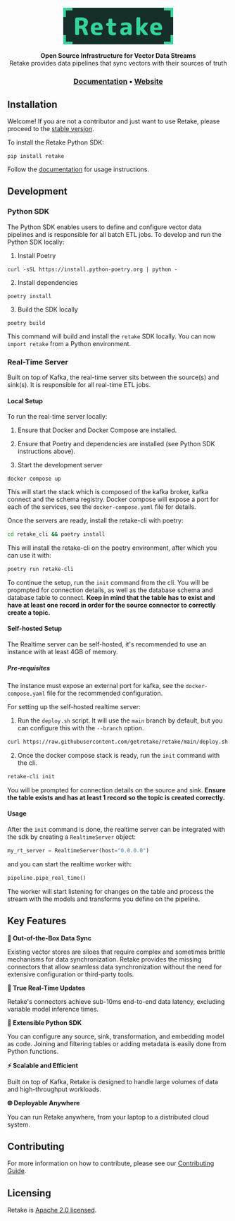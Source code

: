 <p align="center">
  <a href="https://retake.mintlify.app"><img src="assets/retake.png" alt="Retake" width="250px"></a>
</p>

<p align="center">
    <b>Open Source Infrastructure for Vector Data Streams</b> <br />
    Retake provides data pipelines that sync vectors with their sources of truth <br />
</p>

<h3 align="center">
  <a href="https://docs.getretake.com">Documentation</a> &bull;
  <a href="https://getretake.com">Website</a>
</h3>

## Installation

Welcome! If you are not a contributor and just want to use Retake, please
proceed to the [stable version](https://github.com/getretake/retake/tree/main).

To install the Retake Python SDK:

```
pip install retake
```

Follow the [documentation](https://retake.mintlify.app) for usage instructions.

## Development

### Python SDK

The Python SDK enables users to define and configure vector data pipelines and
is responsible for all batch ETL jobs. To develop and run the Python SDK
locally:

1. Install Poetry

```
curl -sSL https://install.python-poetry.org | python -
```

2. Install dependencies

```
poetry install
```

3. Build the SDK locally

```
poetry build
```

This command will build and install the `retake` SDK locally. You can now
`import retake` from a Python environment.

### Real-Time Server

Built on top of Kafka, the real-time server sits between the source(s) and
sink(s). It is responsible for all real-time ETL jobs.

#### Local Setup

To run the real-time server locally:

1. Ensure that Docker and Docker Compose are installed.

2. Ensure that Poetry and dependencies are installed (see Python SDK
   instructions above).

3. Start the development server

```
docker compose up
```

This will start the stack which is composed of the kafka broker, kafka connect
and the schema registry. Docker compose will expose a port for each of the
services, see the `docker-compose.yaml` file for details.

Once the servers are ready, install the retake-cli with poetry:

```bash
cd retake_cli && poetry install
```

This will install the retake-cli on the poetry environment, after which you can
use it with:

```bash
poetry run retake-cli
```

To continue the setup, run the `init` command from the cli. You will be
propmpted for connection details, as well as the database schema and database
table to connect. **Keep in mind that the table has to exist and have at least
one record in order for the source connector to correctly create a topic.**

#### Self-hosted Setup

The Realtime server can be self-hosted, it's recommended to use an instance with
at least 4GB of memory.

##### Pre-requisites

The instance must expose an external port for kafka, see the
`docker-compose.yaml` file for the recommended configuration.

For setting up the self-hosted realtime server:

1. Run the `deploy.sh` script. It will use the `main` branch by default, but you
   can configure this with the `--branch` option.

```bash
curl https://raw.githubusercontent.com/getretake/retake/main/deploy.sh | bash
```

2. Once the docker compose stack is ready, run the `init` command with the cli.

```bash
retake-cli init
```

You will be prompted for connection details on the source and sink. **Ensure the
table exists and has at least 1 record so the topic is created correctly.**

#### Usage

After the `init` command is done, the realtime server can be integrated with the
sdk by creating a `RealtimeServer` object:

```python
my_rt_server = RealtimeServer(host="0.0.0.0")
```

and you can start the realtime worker with:

```python
pipeline.pipe_real_time()
```

The worker will start listening for changes on the table and process the stream
with the models and transforms you define on the pipeline.

## Key Features

**:arrows_counterclockwise: Out-of-the-Box Data Sync**

Existing vector stores are siloes that require complex and sometimes brittle
mechanisms for data synchronization. Retake provides the missing connectors that
allow seamless data synchronization without the need for extensive configuration
or third-party tools.

**:rocket: True Real-Time Updates**

Retake's connectors achieve sub-10ms end-to-end data latency, excluding variable
model inference times.

**:link: Extensible Python SDK**

You can configure any source, sink, transformation, and embedding model as code.
Joining and filtering tables or adding metadata is easily done from Python
functions.

**:zap: Scalable and Efficient**

Built on top of Kafka, Retake is designed to handle large volumes of data and
high-throughput workloads.

**:globe_with_meridians: Deployable Anywhere**

You can run Retake anywhere, from your laptop to a distributed cloud system.

## Contributing

For more information on how to contribute, please see our
[Contributing Guide](CONTRIBUTING.md).

## Licensing

Retake is [Apache 2.0 licensed](LICENSE).
